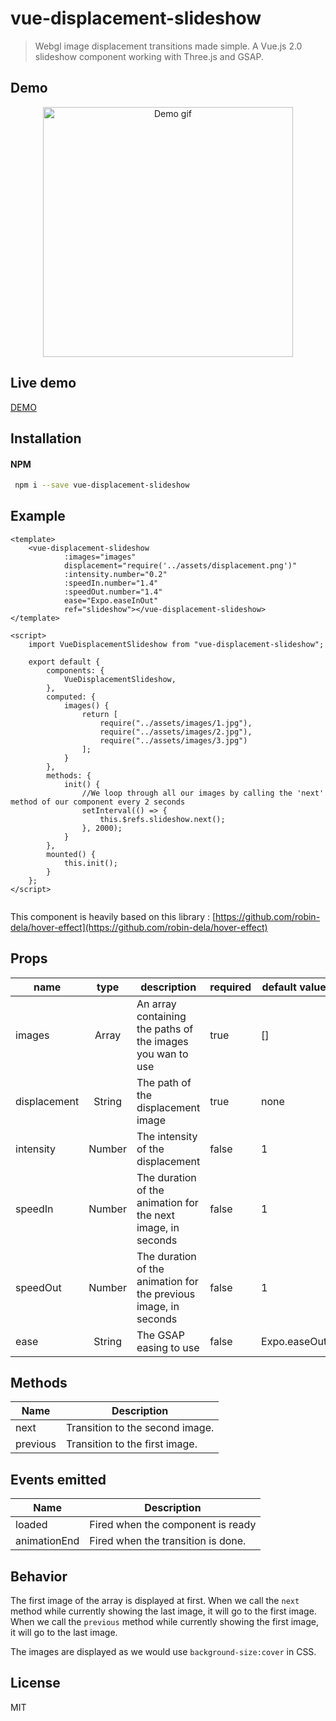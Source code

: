 # vue-displacement-slideshow

> Webgl image displacement transitions made simple. A Vue.js 2.0 slideshow component working with Three.js and GSAP.

## Demo

<p align="center"> 
    <img src="./src/assets/demo.gif" width="400px" height="auto" alt="Demo gif"/>
</p>

## Live demo

[DEMO](https://vue-displacement-slideshow.now.sh)

## Installation

#### NPM

```bash
 npm i --save vue-displacement-slideshow
 ```

## Example

```vue
<template>
    <vue-displacement-slideshow 
            :images="images"
            displacement="require('../assets/displacement.png')"
            :intensity.number="0.2"
            :speedIn.number="1.4"
            :speedOut.number="1.4"
            ease="Expo.easeInOut"
            ref="slideshow"></vue-displacement-slideshow>
</template>
    
<script>
    import VueDisplacementSlideshow from "vue-displacement-slideshow";
    
    export default {
        components: {
            VueDisplacementSlideshow,
        },
        computed: {
            images() {
                return [
                    require("../assets/images/1.jpg"),
                    require("../assets/images/2.jpg"),
                    require("../assets/images/3.jpg")
                ];
            }
        },
        methods: {
            init() {
                //We loop through all our images by calling the 'next' method of our component every 2 seconds
                setInterval(() => {
                    this.$refs.slideshow.next();
                }, 2000);
            }
        },
        mounted() {
            this.init();
        }
    };
</script>
    
```

This component is heavily based on this library :
[https://github.com/robin-dela/hover-effect](https://github.com/robin-dela/hover-effect)

## Props

| name         |  type  | description                                                      | required | default value |
|--------------|:------:|------------------------------------------------------------------|----------|---------------|
| images       | Array  | An array containing the paths of the images you wan to use       | true     | []            |
| displacement | String | The path of the displacement image                               | true     | none          |
| intensity    | Number | The intensity of the displacement                                | false    | 1             |
| speedIn      | Number | The duration of the animation for the next image, in seconds     | false    | 1             |
| speedOut     | Number | The duration of the animation for the previous image, in seconds | false    | 1             |
| ease         | String | The GSAP easing to use                                           | false    | Expo.easeOut  |

## Methods

| Name                    | Description             |
|-------------------------|-------------------------|
|next                     | Transition to the second image. |
|previous                 | Transition to the first image. |


## Events emitted

| Name                    | Description             |
|-------------------------|-------------------------|
|loaded                     | Fired when the component is ready |
|animationEnd                 | Fired when the transition is done. |


## Behavior

The first image of the array is displayed at first.
When we call the `next` method while currently showing the last image, it will go to the first image.
When we call the `previous` method while currently showing the first image, it will go to the last image.

The images are displayed as we would use `background-size:cover` in CSS.

## License

MIT

